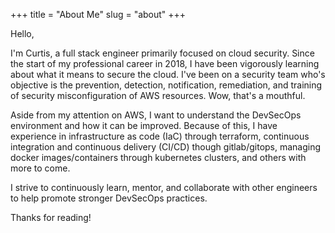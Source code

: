 +++
title = "About Me"
slug = "about"
+++

Hello,

I'm Curtis, a full stack engineer primarily focused on cloud security.
Since the start of my professional career in 2018, I have been vigorously learning about what it means to secure the cloud.
I've been on a security team who's objective is the prevention, detection, notification, remediation, and training of security misconfiguration of AWS resources.
Wow, that's a mouthful.
 
Aside from my attention on AWS, I want to understand the DevSecOps environment and how it can be improved.
Because of this, I have experience in infrastructure as code (IaC) through terraform, continuous integration and continuous delivery (CI/CD) though gitlab/gitops, managing docker images/containers through kubernetes clusters, and others with more to come.

I strive to continuously learn, mentor, and collaborate with other engineers to help promote stronger DevSecOps practices. 

Thanks for reading!
